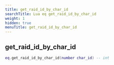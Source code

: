 ```yaml
---
title: get_raid_id_by_char_id
searchTitle: Lua eq get_raid_id_by_char_id
weight: 1
hidden: true
menuTitle: get_raid_id_by_char_id
---
```

## get_raid_id_by_char_id
```lua
eq.get_raid_id_by_char_id(number char_id) -- int
```